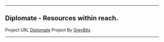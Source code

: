 
---

## Diplomate - Resources within reach.

Project URL [Diplomate](https://diplomate.greybits.in/)
Project By [GreyBits](https://www.greybits.in/)

---
